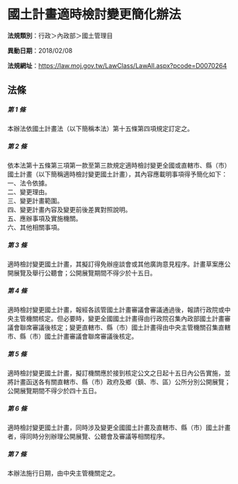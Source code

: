 # 國土計畫適時檢討變更簡化辦法

**法規類別**：行政＞內政部＞國土管理目

**異動日期**：2018/02/08  

**法規網址**：https://law.moj.gov.tw/LawClass/LawAll.aspx?pcode=D0070264





## 法條
##### 第 1 條
本辦法依國土計畫法（以下簡稱本法）第十五條第四項規定訂定之。

##### 第 2 條
依本法第十五條第三項第一款至第三款規定適時檢討變更全國或直轄市、縣（市）國土計畫（以下簡稱適時檢討變更國土計畫），其內容應載明事項得予簡化如下：  
一、法令依據。  
二、變更理由。  
三、變更計畫範圍。  
四、變更計畫內容及變更前後差異對照說明。  
五、應辦事項及實施機關。  
六、其他相關事項。

##### 第 3 條
適時檢討變更國土計畫，其擬訂得免辦座談會或其他廣詢意見程序。計畫草案應公開展覽及舉行公聽會；公開展覽期間不得少於十五日。

##### 第 4 條
適時檢討變更國土計畫，報經各該管國土計畫審議會審議通過後，報請行政院或中央主管機關核定。但必要時，變更全國國土計畫得由行政院召集內政部國土計畫審議會聯席審議後核定；變更直轄市、縣（市）國土計畫得由中央主管機關召集直轄市、縣（市）國土計畫審議會聯席審議後核定。

##### 第 5 條
適時檢討變更國土計畫，擬訂機關應於接到核定公文之日起十五日內公告實施，並將計畫函送各有關直轄市、縣（市）政府及鄉（鎮、市、區）公所分別公開展覽；公開展覽期間不得少於四十五日。

##### 第 6 條
適時檢討變更國土計畫，同時涉及變更全國國土計畫及直轄市、縣（市）國土計畫者，得同時分別辦理公開展覽、公聽會及審議等相關程序。

##### 第 7 條
本辦法施行日期，由中央主管機關定之。



